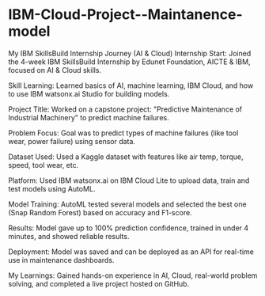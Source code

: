 # IBM-Cloud-Project--Maintanence-model
My IBM SkillsBuild Internship Journey (AI & Cloud)
Internship Start:
Joined the 4-week IBM SkillsBuild Internship by Edunet Foundation, AICTE & IBM, focused on AI & Cloud skills.

Skill Learning:
Learned basics of AI, machine learning, IBM Cloud, and how to use IBM watsonx.ai Studio for building models.

Project Title:
Worked on a capstone project: "Predictive Maintenance of Industrial Machinery" to predict machine failures.

Problem Focus:
Goal was to predict types of machine failures (like tool wear, power failure) using sensor data.

Dataset Used:
Used a Kaggle dataset with features like air temp, torque, speed, tool wear, etc.

Platform:
Used IBM watsonx.ai on IBM Cloud Lite to upload data, train and test models using AutoML.

Model Training:
AutoML tested several models and selected the best one (Snap Random Forest) based on accuracy and F1-score.

Results:
Model gave up to 100% prediction confidence, trained in under 4 minutes, and showed reliable results.

Deployment:
Model was saved and can be deployed as an API for real-time use in maintenance dashboards.

My Learnings:
Gained hands-on experience in AI, Cloud, real-world problem solving, and completed a live project hosted on GitHub.



